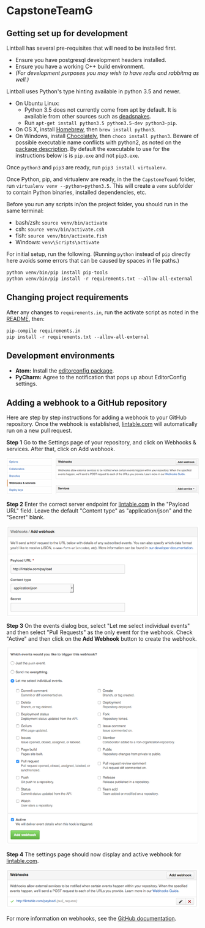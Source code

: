 # CapstoneTeamG

## Getting set up for development

Lintball has several pre-requisites that will need to be installed first.
* Ensure you have postgresql development headers installed.
* Ensure you have a working C++ build environment.
* _(For development purposes you may wish to have redis and rabbitmq as well.)_

Lintball uses Python's type hinting available in python 3.5 and newer.

* On Ubuntu Linux:
    * Python 3.5 does not currently come from apt by default. It is available from other sources such as [deadsnakes](https://launchpad.net/~fkrull/+archive/ubuntu/deadsnakes).
    * Run `apt-get install python3.5 python3.5-dev python3-pip`.
* On OS X, install [Homebrew](http://brew.sh), then `brew install python3`.
* On Windows, install [Chocolately](https://chocolatey.org), then `choco install python3`. Beware of possible executable name conflicts with python2, as noted on the [package description](https://chocolatey.org/packages/python3). By default the executable to use for the instructions below is is `pip.exe` and not `pip3.exe`.

Once `python3` and `pip3` are ready, run `pip3 install virtualenv`.

Once Python, pip, and virtualenv are ready, in the the `CapstoneTeamG` folder, run `virtualenv venv --python=python3.5`. This will create a `venv` subfolder to contain Python binaries, installed dependencies, etc.

Before you run any scripts in/on the project folder, you should run in the same terminal:

* bash/zsh: `source venv/bin/activate`
* csh: `source venv/bin/activate.csh`
* fish: `source venv/bin/activate.fish`
* Windows: `venv\Scripts\activate`

For initial setup, run the following. (Running `python` instead of `pip` directly here avoids some errors that can be caused by spaces in file paths.)

```shell
python venv/bin/pip install pip-tools
python venv/bin/pip install -r requirements.txt --allow-all-external
```

## Changing project requirements

After any changes to `requirements.in`, run the activate script as noted in the [README](README.md), then:

```shell
pip-compile requirements.in
pip install -r requirements.txt --allow-all-external
```

## Development environments

* **Atom:** Install the [editorconfig package](https://atom.io/packages/editorconfig).
* **PyCharm:** Agree to the notification that pops up about EditorConfig settings.

## Adding a webhook to a GitHub repository

Here are step by step instructions for adding a webhook to your GitHub repository. Once the webhook is established, [lintable.com](http://lintable.com/) will automatically run on a new pull request.

**Step 1**
Go to the Settings page of your repository, and click on Webhooks & services. After that, click on Add webhook.

![Webhook1.png](screenshots/Webhook1.png)

**Step 2**
Enter the correct server endpoint for [lintable.com](http://lintable.com/) in the "Payload URL" field. Leave the default "Content type" as "application/json" and the "Secret" blank.

![Webhook2.png](screenshots/Webhook2.png)

**Step 3**
On the events dialog box, select "Let me select individual events" and then select "Pull Requests" as the only event for the webhook. Check "Active" and then click on the **Add Webhook** button to create the webhook.

![Webhook3.png](screenshots/Webhook3.png)

**Step 4**
The settings page should now display and active webhook for [lintable.com](http://lintable.com/).

![Webhook4.png](screenshots/Webhook4.png)

For more information on webhooks, see the [GitHub documentation](https://developer.github.com/webhooks/).
